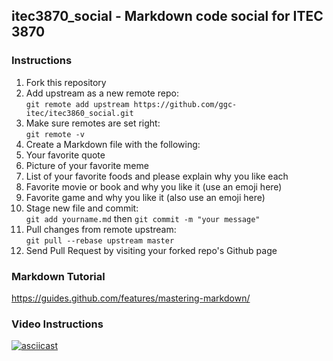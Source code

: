 ## itec3870_social - Markdown code social for ITEC 3870

### Instructions

1. Fork this repository
  1. Add upstream as a new remote repo:   
    `git remote add upstream https://github.com/ggc-itec/itec3860_social.git`
  2. Make sure remotes are set right:  
    `git remote -v`
2. Create a Markdown file with the following:
  1. Your favorite quote
  2. Picture of your favorite meme
  3. List of your favorite foods and please explain why you like each
  4. Favorite movie or book and why you like it (use an emoji here)
  5. Favorite game and why you like it (also use an emoji here)
3. Stage new file and commit:  
    `git add yourname.md`  then `git commit -m "your message"`
3. Pull changes from remote upstream:  
    `git pull --rebase upstream master`
4. Send Pull Request by visiting your forked repo's Github page

### Markdown Tutorial

https://guides.github.com/features/mastering-markdown/

### Video Instructions

[![asciicast](https://asciinema.org/a/16187.png)](https://asciinema.org/a/16187)
